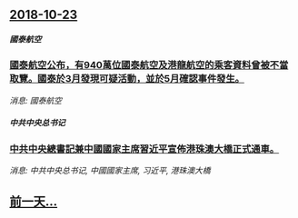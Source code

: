 ## [2018-10-23](/news/2018/10/23/index.md)

##### 國泰航空
### [國泰航空公布，有940萬位國泰航空及港龍航空的乘客資料曾被不當取覽。國泰於3月發現可疑活動，並於5月確認事件發生。 ](/news/2018/10/23/國泰航空公布-有940萬位國泰航空及港龍航空的乘客資料曾被不當取覽-國泰於3月發現可疑活動-並於5月確認事件發生.md)
_消息: 國泰航空_

##### 中共中央总书记
### [中共中央總書記兼中國國家主席習近平宣佈港珠澳大橋正式通車。 ](/news/2018/10/23/中共中央總書記兼中國國家主席習近平宣佈港珠澳大橋正式通車.md)
_消息: 中共中央总书记, 中國國家主席, 习近平, 港珠澳大橋_

## [前一天...](/news/2018/10/21/index.md)

